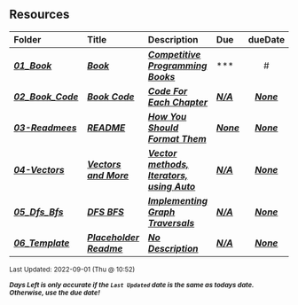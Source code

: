 ## Resources

| Folder | Title | Description | Due | dueDate |  |
|:------|:------|:------|:------|:-----:|-----|
| ***<a href="https://github.com/rugbyprof/4883-Prog-Tech/tree/master/Resources/01_Book">01_Book</a>*** | ***<a href="https://github.com/rugbyprof/4883-Prog-Tech/tree/master/Resources/01_Book"> Book  </a>*** | ***<a href="https://github.com/rugbyprof/4883-Prog-Tech/tree/master/Resources/01_Book"> Competitive Programming Books</a>*** | ***<a href="https://github.com/rugbyprof/4883-Prog-Tech/tree/master/Resources/01_Book">| #  | Name  | Link |</a>*** | ***<a href="https://github.com/rugbyprof/4883-Prog-Tech/tree/master/Resources/01_Book">None</a>*** |  |
| ***<a href="https://github.com/rugbyprof/4883-Prog-Tech/tree/master/Resources/02_Book_Code">02_Book_Code</a>*** | ***<a href="https://github.com/rugbyprof/4883-Prog-Tech/tree/master/Resources/02_Book_Code"> Book Code </a>*** | ***<a href="https://github.com/rugbyprof/4883-Prog-Tech/tree/master/Resources/02_Book_Code"> Code For Each Chapter</a>*** | ***<a href="https://github.com/rugbyprof/4883-Prog-Tech/tree/master/Resources/02_Book_Code">N/A</a>*** | ***<a href="https://github.com/rugbyprof/4883-Prog-Tech/tree/master/Resources/02_Book_Code">None</a>*** |  |
| ***<a href="https://github.com/rugbyprof/4883-Prog-Tech/tree/master/Resources/03-Readmees">03-Readmees</a>*** | ***<a href="https://github.com/rugbyprof/4883-Prog-Tech/tree/master/Resources/03-Readmees"> README </a>*** | ***<a href="https://github.com/rugbyprof/4883-Prog-Tech/tree/master/Resources/03-Readmees"> How You Should Format Them</a>*** | ***<a href="https://github.com/rugbyprof/4883-Prog-Tech/tree/master/Resources/03-Readmees"> None</a>*** | ***<a href="https://github.com/rugbyprof/4883-Prog-Tech/tree/master/Resources/03-Readmees">None</a>*** |  |
| ***<a href="https://github.com/rugbyprof/4883-Prog-Tech/tree/master/Resources/04-Vectors">04-Vectors</a>*** | ***<a href="https://github.com/rugbyprof/4883-Prog-Tech/tree/master/Resources/04-Vectors"> Vectors and More </a>*** | ***<a href="https://github.com/rugbyprof/4883-Prog-Tech/tree/master/Resources/04-Vectors"> Vector methods, Iterators, using Auto</a>*** | ***<a href="https://github.com/rugbyprof/4883-Prog-Tech/tree/master/Resources/04-Vectors">N/A</a>*** | ***<a href="https://github.com/rugbyprof/4883-Prog-Tech/tree/master/Resources/04-Vectors">None</a>*** |  |
| ***<a href="https://github.com/rugbyprof/4883-Prog-Tech/tree/master/Resources/05_Dfs_Bfs">05_Dfs_Bfs</a>*** | ***<a href="https://github.com/rugbyprof/4883-Prog-Tech/tree/master/Resources/05_Dfs_Bfs"> DFS BFS </a>*** | ***<a href="https://github.com/rugbyprof/4883-Prog-Tech/tree/master/Resources/05_Dfs_Bfs"> Implementing Graph Traversals</a>*** | ***<a href="https://github.com/rugbyprof/4883-Prog-Tech/tree/master/Resources/05_Dfs_Bfs">N/A</a>*** | ***<a href="https://github.com/rugbyprof/4883-Prog-Tech/tree/master/Resources/05_Dfs_Bfs">None</a>*** |  |
| ***<a href="https://github.com/rugbyprof/4883-Prog-Tech/tree/master/Resources/06_Template">06_Template</a>*** | ***<a href="https://github.com/rugbyprof/4883-Prog-Tech/tree/master/Resources/06_Template"> Placeholder Readme </a>*** | ***<a href="https://github.com/rugbyprof/4883-Prog-Tech/tree/master/Resources/06_Template"> No Description</a>*** | ***<a href="https://github.com/rugbyprof/4883-Prog-Tech/tree/master/Resources/06_Template">N/A</a>*** | ***<a href="https://github.com/rugbyprof/4883-Prog-Tech/tree/master/Resources/06_Template">None</a>*** |  |

<sup>Last Updated: 2022-09-01 (Thu @ 10:52)</sup> 

<sup>***Days Left is only accurate if the `Last Updated` date is the same as todays date. Otherwise, use the due date!***</sup> 